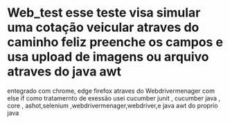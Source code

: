 # Web_test esse teste visa simular uma cotação veicular atraves do caminho feliz preenche os campos e usa upload de imagens ou arquivo atraves do java awt 
entegrado com chrome, edge firefox atraves do Webdrivermenager com else if como tratamernto de exessão 
usei cucumber junit , cucumber java , core , ashot,selenium ,webdrivermenager,webdriver,e java awt do proprio java

